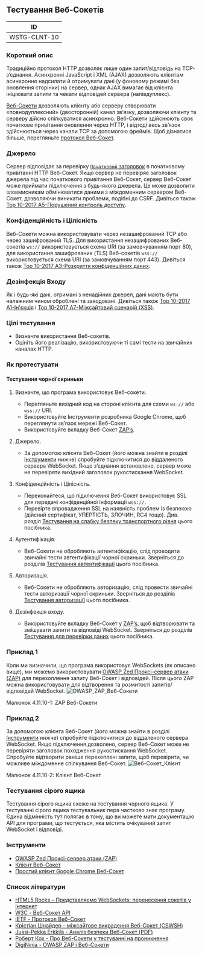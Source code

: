## Тестування Веб-Сокетів
| ID |
|:-:|
| WSTG-CLNT-10 |

### Короткий опис

Традиційно протокол HTTP дозволяє лише один запит/відповідь на TCP-з’єднання. Асинхронні JavaScript і XML (AJAX) дозволяють клієнтам асинхронно надсилати й отримувати дані (у фоновому режимі без оновлення сторінки) на сервер, однак AJAX вимагає від клієнта ініціювати запити та чекати відповідей сервера (напівдуплекс).

[Веб-Сокети](https://websockets.spec.whatwg.org/#network) дозволяють клієнту або серверу створювати «повнодуплексний» (двосторонній) канал зв’язку, дозволяючи клієнту та серверу дійсно спілкуватися асинхронно. Веб-Сокети здійснюють своє початкове привітання оновлення через HTTP, і відтоді весь зв’язок здійснюється через канали TCP за допомогою фреймів. Щоб дізнатися більше, перегляньте [протокол Веб-Сокет](https://datatracker.ietf.org/doc/html/rfc6455).

### Джерело

Сервер відповідає за перевірку [`Початковий` заголовок](https://developer.mozilla.org/en-US/docs/Web/HTTP/Headers/Origin) в початковому привітанні HTTP Веб-Сокет. Якщо сервер не перевіряє заголовок джерела під час початкового привітання Веб-Сокет, сервер Веб-Сокет може приймати підключення з будь-якого джерела. Це може дозволити зловмисникам обмінюватися даними з міждоменним сервером Веб-Сокет, дозволяючи виникати проблеми, подібні до CSRF. Дивіться також [Top 10-2017 A5-Порушений контроль доступу](https://owasp.org/www-project-top-ten/2017/A5_2017-Broken_Access_Control).

### Конфіденційність і Цілісність

Веб-Сокети можна використовувати через незашифрований TCP або через зашифрований TLS. Для використання незашифрованих Веб-сокетів `ws://` використовується схема URI (за замовчуванням порт 80), для використання зашифрованих (TLS) Веб-сокетів `wss://` використовується схема URI (за замовчуванням порт 443). Дивіться також [Top 10-2017 A3-Розкриття конфіденційних даних](https://owasp.org/www-project-top-ten/2017/A3_2017-Sensitive_Data_Exposure).

### Дезінфекція Входу

Як і будь-які дані, отримані з ненадійних джерел, дані мають бути належним чином оброблені та закодовані. Дивіться також [Top 10-2017 A1-Ін'єкція](https://owasp.org/www-project-top-ten/2017/A1_2017-Injection) і [Top 10-2017 A7-Міжсайтовий сценарій (XSS)](https://owasp.org/www-project-top-ten/2017/A7_2017-Cross-Site_Scripting_(XSS)).

### Цілі тестування

- Визначте використання Веб-сокетів.
- Оцініть його реалізацію, використовуючи ті самі тести на звичайних каналах HTTP.

### Як протестувати
#### Тестування чорної скриньки

 1. Визначте, що програма використовує Веб-сокети.
     - Перегляньте вихідний код на стороні клієнта для схеми `ws://` або `wss://` URI.
     - Використовуйте Інструменти розробника Google Chrome, щоб переглянути зв’язок мережі Веб-Сокет.
     - Використовуйте вкладку Веб-Сокет [ZAP’s](https://www.zaproxy.org/).
 2.   Джерело.

      - За допомогою клієнта Веб-Сокет (його можна знайти в розділі [Інструменти]() нижче) спробуйте підключитися до віддаленого сервера WebSocket. Якщо з’єднання встановлено, сервер може не перевіряти вихідний заголовок рукостискання WebSocket.
 3. Конфіденційність і Цілісність.

      - Переконайтеся, що підключення Веб-Сокет використовує SSL для передачі конфіденційної інформації `wss://`.
      - Перевірте впровадження SSL на наявність проблем із безпекою (дійсний сертифікат, УПЕРТІСТЬ, ЗЛОЧИН, RC4 тощо). Див. розділ [Тестування на слабку безпеку транспортного рівня](https://owasp.org/www-project-web-security-testing-guide/stable/4-Web_Application_Security_Testing/09-Testing_for_Weak_Cryptography/01-Testing_for_Weak_Transport_Layer_Security) цього посібника.
 4. Аутентифікація.

      - Веб-Сокети не обробляють автентифікацію, слід проводити звичайні тести автентифікації чорної скриньки. Зверніться до розділів [Тестування автентифікації](https://owasp.org/www-project-web-security-testing-guide/stable/4-Web_Application_Security_Testing/04-Authentication_Testing/README) цього посібника.
 5. Авторизація.

      - Веб-Сокети не обробляють авторизацію, слід провести звичайні тести авторизації чорної скриньки. Зверніться до розділів [Тестування авторизації](https://owasp.org/www-project-web-security-testing-guide/stable/4-Web_Application_Security_Testing/05-Authorization_Testing/README) цього посібника.
 6. Дезінфекція входу.

      - Використовуйте вкладку Веб-Сокет у [ZAP’s](https://www.zaproxy.org/), щоб відтворювати та змішувати запити та відповіді WebSocket. Зверніться до розділів [Тестування для перевірки даних](https://owasp.org/www-project-web-security-testing-guide/stable/4-Web_Application_Security_Testing/07-Input_Validation_Testing/README) цього посібника.
   
### Приклад 1
Коли ми визначили, що програма використовує WebSockets (як описано вище), ми можемо використовувати [OWASP Zed Проксі-сервер атаки (ZAP)](https://www.zaproxy.org/) для перехоплення запиту Веб-Сокет і відповідей. Після цього ZAP можна використовувати для відтворення та розмитості запитів/відповідей WebSocket.
![OWASP_ZAP_Веб-Сокети](https://github.com/oleksandrblazhko/ai-191-buriak/assets/145441728/04a236a9-88cf-44b9-922a-299c315ada16)

Малюнок 4.11.10-1: ZAP Веб-Сокети

### Приклад 2
За допомогою клієнта Веб-Сокет (його можна знайти в розділі [Інструменти]() нижче) спробуйте підключитися до віддаленого сервера WebSocket. Якщо підключення дозволено, сервер Веб-Сокет може не перевіряти заголовок походження рукостискання WebSocket. Спробуйте відтворити раніше перехоплені запити, щоб перевірити, чи можливе міждоменне спілкування Веб-Сокет.
![Веб-Сокет_Клієнт](https://github.com/oleksandrblazhko/ai-191-buriak/assets/145441728/8c278f4f-b1c6-4622-bc93-90a444ef14a9)

Малюнок 4.11.10-2: Клієнт Веб-Сокет

### Тестування сірого ящика

Тестування сірого ящика схоже на тестування чорного ящика. У тестуванні сірого ящика тестувальник пера частково знає програму. Єдина відмінність тут полягає в тому, що ви можете мати документацію API для програми, що тестується, яка містить очікуваний запит WebSocket і відповіді.

### Інструменти

- [OWASP Zed Проксі-сервер атаки (ZAP)](https://www.zaproxy.org/)
- [Клієнт Веб-Сокет](https://github.com/ethicalhack3r/scripts/blob/master/WebSockets.html)
- [Простий клієнт Google Chrome Веб-Сокет](https://chrome.google.com/webstore/detail/simple-websocket-client/pfdhoblngboilpfeibdedpjgfnlcodoo?hl=en)

### Список літератури

- [HTML5 Rocks – Представляємо WebSockets: перенесення сокетів у Інтернет](https://web.dev/articles/websockets-basics?hl=ru)
- [W3C - Веб-Сокет API](https://websockets.spec.whatwg.org/#network)
- [IETF - Протокол Веб-Сокет](https://datatracker.ietf.org/doc/html/rfc6455)
- [Крістіан Шнайдер - міжсайтове викрадення Веб-Сокет (CSWSH)](https://christian-schneider.net/CrossSiteWebSocketHijacking.html)
- [Jussi-Pekka Erkkilä - Аналіз безпеки Веб-Сокет (PDF)](https://juerkkil.iki.fi/files/writings/websocket2012.pdf)
- [Роберт Кох - Про Веб-Сокети у тестуванні на проникнення](https://www.ub.tuwien.ac.at/dipl/2013/AC07815487.pdf)
- [DigiNinja - OWASP ZAP і Веб-Сокети](https://digi.ninja/blog/zap_web_sockets.php)
